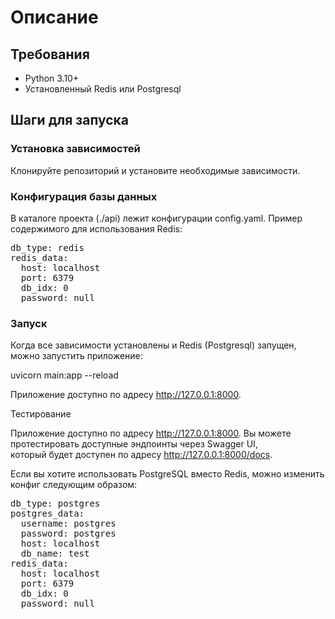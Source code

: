 # Описание  

## Требования
- Python 3.10+
- Установленный Redis или Postgresql

## Шаги для запуска  

### Установка зависимостей  

Клонируйте репозиторий и установите необходимые зависимости.

### Конфигурация базы данных

В каталоге проекта (./api) лежит конфигурации config.yaml. Пример содержимого для использования Redis:  

<pre lang="markdown">
db_type: redis   
redis_data:  
  host: localhost  
  port: 6379  
  db_idx: 0  
  password: null  
</pre>

### Запуск  
Когда все зависимости установлены и Redis (Postgresql) запущен, можно запустить приложение:  

uvicorn main:app --reload  

Приложение доступно по адресу http://127.0.0.1:8000.

Тестирование

Приложение доступно по адресу http://127.0.0.1:8000. Вы можете протестировать доступные эндпоинты через Swagger UI,  
который будет доступен по адресу http://127.0.0.1:8000/docs.  

Если вы хотите использовать PostgreSQL вместо Redis, можно изменить конфиг следующим образом:  

<pre lang="markdown">
db_type: postgres  
postgres_data:  
  username: postgres  
  password: postgres  
  host: localhost  
  db_name: test  
redis_data:  
  host: localhost  
  port: 6379  
  db_idx: 0  
  password: null  
</pre>

